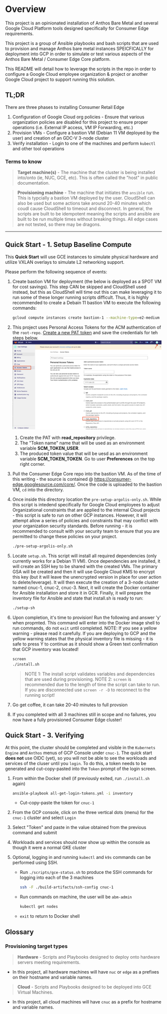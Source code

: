 # Overview

This project is an opinionated installation of Anthos Bare Metal and several Google Cloud Platform tools designed specifically for Consumer Edge requirements.

This project is a group of Ansible playbooks and bash scripts that are used to provision and manage Anthos bare metal instances SPEICFICALLY for deployment into GCP in order to simulate or test various aspects of the Anthos Bare Metal / Consumer Edge Core platform.

This README will detail how to leverage the scripts in the repo in order to configure a Google Cloud employee organization & project or another Google Cloud project to support running this solution.

## TL;DR

There are three phases to installing Consumer Retail Edge

1. Configuration of Google Cloud org policies - Ensure that various organization policies are disabled for this project to ensure proper operations (i.e. External IP access, VM IP Forwarding, etc.)
1. Provision VMs - Configure a bastion VM (Debian 11 VM deployed by the user) and creation of an GDC-V 3-node cluster
1. Verify installation - Login to one of the machines and perform `kubectl` and other tool operations

### Terms to know

> **Target machine(s)** - The machine that the cluster is being installed into/onto (ie, NUC, GCE, etc). This is often called the "host" in public documentation.

> **Provisioning machine** - The machine that initiates the `ansible` run. This is typcially a bastion VM deployed by the user. CloudShell can also be used but some actions take around 20-40 minutes which coudl cause CloudShell to timeout and disconnect. In general, the scripts are built to be idempotent meaning the scripts and ansible are built to be run multiple times without breaking things. All edge cases are not tested, so there may be dragons.

---

## Quick Start - 1. Setup Baseline Compute

This **Quick Start** will use GCE instances to simulate physical hardware and utilize VXLAN overlays to simulate L2 networking support.

Please perform the following sequence of events:

1. Create bastion VM for deployment (the below is deployed as a SPOT VM for cost savings). This step CAN be skipped and CloudShell used instead, but this as CloudShell will time out this can make leveraging it to run some of these longer running scripts difficult. Thus, it is highly recommended to create a Debain 11 bastion VM to execute the following commands:

    ```bash
    gcloud compute instances create bastion-1 --machine-type=e2-medium --network-interface=network-tier=PREMIUM,subnet=default --metadata=enable-oslogin=true  --provisioning-model=STANDARD --scopes=https://www.googleapis.com/auth/cloud-platform --create-disk=auto-delete=yes,boot=yes,device-name=instance-1,image=projects/debian-cloud/global/images/debian-11-bullseye-v20220519,mode=rw,size=40,type=projects/anthos-consumer-edge/zones/us-west2-a/diskTypes/pd-balanced --no-shielded-secure-boot --shielded-vtpm --shielded-integrity-monitoring --reservation-affinity=any --provisioning-model=SPOT
    ```

1. This project uses Personal Access Tokens for the ACM authentication of the `root-repo`. [Create a new PAT token](https://docs.gitlab.com/ee/user/project/deploy_tokens/) and save the credentials for teh steps below. ![gitlab token](docs/Gitlab_token.png)
    1. Create the PAT with **read_repository** privilege.
    1. The "Token name" name that will be used as an environment variable **SCM_TOKEN_USER**.
    1. The produced token value that will be uesd as an environment variable **SCM_TOKEN_TOKEN**. Go to user **Preferences** on the top right corner.

1. Pull the Consumer Edge Core repo into the bastion VM. As of the time of this writing - the source is contained @ https://consumer-edge.googlesource.com/core/. Once the code is uploaded to the bastion VM, `cd` into the directory.

1. Once inside this directory location the `pre-setup-argolis-only.sh`. While this script is intedend specifically for Google Cloud employees to adjust Organizational constraints that are applied to the internal Cloud projects - this script is safe to run on other GCP instances. However, it will attempt allow a series of policies and constraints that may conflict with your organization security standards. Before running - it is recommended to consult with your security team to ensure that you are permitted to change these policies on your project.

    ```bash
    ./pre-setup-argolis-only.sh
    ```

1. Locate `setup.sh`. This script will install all required dependencies (only currently works for a Debian 11 VM). Once dependencies are installed, it will create an SSH key to be shared with the created VMs. The primary GSA will be created and then it will use Google Cloud KMS to encrypt this key (but it will leave the unencrypted version in place for user action to delete/leverage). It will then execute the creation of a 3-node cluster named cnuc-1, cnuc-2, cnuc-3. Next, it will create the Docker container for Ansible installation and store it in GCR. Finally, it will prepare the inventory file for Ansible and state that install.sh is ready to run:

    ```bash
    ./setup-sh
    ```

1. Upon completion, it's time to provision! Run the following and answer 'y' when propmted. This command will enter into the Docker image shell to run commands, do not `exit` until completed. NOTE: If you see a yellow warning - please read it carefully. If you are deploying to GCP and the yellow warning states that the physical inventory file is missing - it is safe to press Y to continue as it should show a Green text confirmation that GCP inventory was located!

    ```bash
    screen
    ./install.sh
    ```

    > NOTE 1: The install script validates variables and dependencies that are used during provisioning.
    > NOTE 2: `screen` is recommended due to the length of time the script can take to run. If you are disconnected use `screen -r -D` to reconnect to the running script!

1. Go get coffee, it can take 20-40 minutes to full provsion

1. If you completed with all 3 machines still in scope and no failures, you now have a fully provisioned Consumer Edge cluster!


## Quick Start - 3. Verifying

At this point, the cluster should be completed and visible in the `Kubernets Engine` and `Anthos` menus of GCP Console under `cnuc-1`. The quick start **does not** use OIDC (yet), so you will not be able to see the workloads and services of the cluser until you `login`. To do this, a token needs to be generated and cut-copy-pasted into the `Token` prompt of the login screen.

1. From within the Docker shell (if previously exited, run `./install.sh` again)

    ```bash
    ansible-playbook all-get-login-tokens.yml -i inventory
    ```

    * Cut-copy-paste the token for `cnuc-1`

1. From the GCP console, click on the three vertical dots (menu) for the `cnuc-1` cluster and select `Login`

1. Select "Token" and paste in the value obtained from the previous command and submit

1. Workloads and services should now show up within the console as though it were a normal GKE cluster

1. Optional, logging in and running `kubectl` and `k9s` commands can be performed using SSH.

    * Run `./scripts/gce-status.sh` to produce the SSH commands for logging into each of the 3 machines

        ```bash
        ssh -F ./build-artifacts/ssh-config cnuc-1
        ```
    * Run commands on machine, the user will be `abm-admin`

        ```bash
        kubectl get nodes
        ```
    * `exit` to return to Docker shell

## Glossary

### Provisioning target types

> **Hardware** - Scripts and Playbooks designed to deploy onto hardware servers meeting requirements.
* In this project, all hardware machines will have `nuc` or `edge` as a prefixes on their hostname and variable names.

> **Cloud** - Scripts and Playbooks designed to be deployed into GCE Virtual Machines.
* In this project, all cloud machines will have `cnuc` as a prefix for hostname and variable names.
